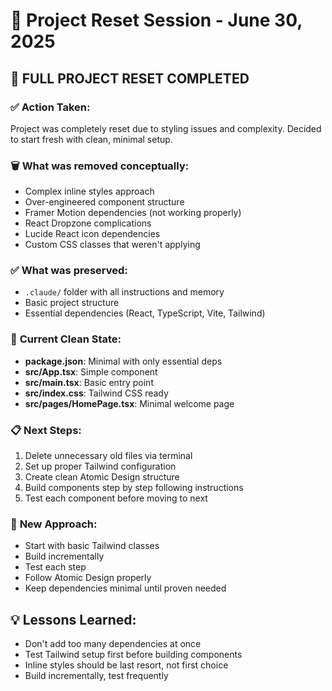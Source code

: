 # 📝 Project Reset Session - June 30, 2025

## 🔄 FULL PROJECT RESET COMPLETED

### ✅ **Action Taken:**
Project was completely reset due to styling issues and complexity. Decided to start fresh with clean, minimal setup.

### 🗑️ **What was removed conceptually:**
- Complex inline styles approach
- Over-engineered component structure  
- Framer Motion dependencies (not working properly)
- React Dropzone complications
- Lucide React icon dependencies
- Custom CSS classes that weren't applying

### ✅ **What was preserved:**
- `.claude/` folder with all instructions and memory
- Basic project structure
- Essential dependencies (React, TypeScript, Vite, Tailwind)

### 🎯 **Current Clean State:**
- **package.json**: Minimal with only essential deps
- **src/App.tsx**: Simple component
- **src/main.tsx**: Basic entry point  
- **src/index.css**: Tailwind CSS ready
- **src/pages/HomePage.tsx**: Minimal welcome page

### 📋 **Next Steps:**
1. Delete unnecessary old files via terminal
2. Set up proper Tailwind configuration
3. Create clean Atomic Design structure
4. Build components step by step following instructions
5. Test each component before moving to next

### 🎨 **New Approach:**
- Start with basic Tailwind classes
- Build incrementally
- Test each step
- Follow Atomic Design properly
- Keep dependencies minimal until proven needed

## 💡 **Lessons Learned:**
- Don't add too many dependencies at once
- Test Tailwind setup first before building components
- Inline styles should be last resort, not first choice
- Build incrementally, test frequently
